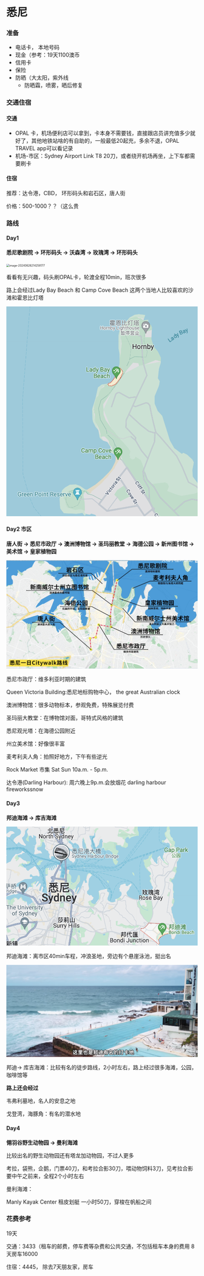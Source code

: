 # 悉尼

### 准备

* 电话卡， 本地号码
* 现金（参考：19天1100澳币
* 信用卡
* 保险
* 防晒（大太阳，紫外线
  * 防晒霜，喷雾，晒后修复

### 交通住宿

#### 交通

* OPAL 卡，机场便利店可以拿到，卡本身不需要钱，直接跟店员讲充值多少就好了，其他地铁站啥的有自助的，一般最低20起充，多余不退，OPAL TRAVEL app可以看记录
* 机场-市区：Sydney Airport Link T8 20刀，或者绕开机场再坐，上下车都需要刷卡

#### 住宿

推荐：达令港，CBD， 环形码头和岩石区，唐人街

价格：500-1000？？（这么贵

### 路线

#### Day1

**悉尼歌剧院 -> 环形码头 -> 沃森湾 -> 玫瑰湾 -> 环形码头**

<img src="assets/image-20240626214258177.png" alt="image-20240626214258177" style="zoom:50%;" />

看看有无兴趣，码头刷OPAL卡，轮渡全程10min，班次很多

路上会经过Lady Bay Beach 和 Camp Cove Beach 这两个当地人比较喜欢的沙滩和霍恩比灯塔

![image-20240626214651963](assets/image-20240626214651963.png)

#### Day2 市区

**唐人街 -> 悉尼市政厅 -> 澳洲博物馆 -> 圣玛丽教堂 -> 海德公园 -> 新州图书馆 -> 美术馆 -> 皇家植物园** 

![image-20240626214809183](assets/image-20240626214809183.png)

悉尼市政厅：维多利亚时期的建筑

Queen Victoria Building:悉尼地标购物中心， the great Australian clock

澳洲博物馆：很多动物标本，参观免费，特殊展览付费

圣玛丽大教堂：在博物馆对面，哥特式风格的建筑

悉尼观光塔：在海德公园附近

州立美术馆：好像很丰富

麦考利夫人角：拍照好地方，下午有些逆光

Rock Market 市集 Sat Sun 10a.m. - 5p.m.

达令港(Darling Harbour): 周六晚上9p.m.会放烟花 darling harbour fireworkssnow

#### Day3

**邦迪海滩 -> 库吉海滩**

![image-20240626215258714](assets/image-20240626215258714.png)

邦迪海滩：离市区40min车程，冲浪圣地，旁边有个悬崖泳池，挺出名

<img src="assets/image-20240626215412724.png" alt="image-20240626215412724" style="zoom:50%;" />

邦迪-> 库吉海滩：比较有名的徒步路线，2小时左右，路上经过很多海滩，公园，咖啡馆等

**路上还会经过**

韦弗利墓地，名人的安息之地

戈登湾，海豚角：有名的潜水地

#### Day4

**翎羽谷野生动物园 -> 曼利海滩**

比较出名的野生动物园还有塔龙加动物园，不过人更多

考拉，袋熊，企鹅，门票40刀，和考拉合影30刀，喂动物饲料3刀，见考拉合影要中午之前来，全程2个小时左右

曼利海滩：

Manly Kayak Center 租皮划艇 一小时50刀，穿梭在帆船之间

### 花费参考

19天 

交通：3433（租车的邮费，停车费等杂费和公共交通，不包括租车本身的费用 8天房车16000

住宿：4445， 除去7天朋友家，房车



